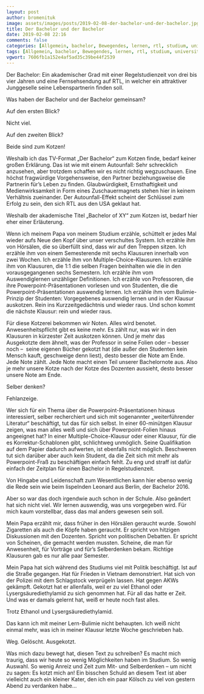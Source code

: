 ```yaml
---
layout: post
author: bromenituk
image: assets/images/posts/2019-02-08-der-bachelor-und-der-bachelor.jpg
title: Der Bachelor und der Bachelor
date: 2019-02-08 22:16
comments: false
categories: [Allgemein, bachelor, Bewegendes, lernen, rtl, studium, universität]
tags: [Allgemein, bachelor, Bewegendes, lernen, rtl, studium, universität]
vgwort: 7606fb1a152e4af5ad35c39be44f2539
---
```

<p>Der Bachelor: Ein akademischer Grad mit einer Regelstudienzeit von drei bis vier Jahren und eine
Fernsehsendung auf RTL, in welcher ein attraktiver Junggeselle seine Lebenspartnerin
finden soll.</p>

<p>Was haben der Bachelor und der Bachelor gemeinsam?</p>

<!--end_excerpt-->

<p>Auf den ersten Blick?</p>
<!-- /wp:paragraph -->

<!-- wp:paragraph -->
<p>Nicht viel.</p>
<!-- /wp:paragraph -->

<!-- wp:paragraph -->
<p>Auf den zweiten Blick?</p>
<!-- /wp:paragraph -->

<!-- wp:paragraph -->
<p>Beide sind zum Kotzen!</p>
<!-- /wp:paragraph -->

<!-- wp:paragraph -->
<p>Weshalb ich das TV-Format
„Der Bachelor“ zum Kotzen finde, bedarf keiner großen Erklärung. Das ist wie mit
einem Autounfall: Sehr schrecklich anzusehen, aber trotzdem schaffen wir es
nicht richtig wegzuschauen. Eine höchst fragwürdige Vorgehensweise, den Partner
beziehungsweise die Partnerin für’s Leben zu finden. Glaubwürdigkeit,
Ernsthaftigkeit und Medienwirksamkeit in Form eines Zuschauermagnets stehen
hier in keinem Verhältnis zueinander. Der Autounfall-Effekt scheint der
Schlüssel zum Erfolg zu sein, den sich RTL aus den USA geklaut hat.</p>
<!-- /wp:paragraph -->

<!-- wp:paragraph -->
<p>Weshalb der akademische
Titel „Bachelor of XY“ zum Kotzen ist, bedarf hier eher einer Erläuterung.</p>
<!-- /wp:paragraph -->

<!-- wp:paragraph -->
<p>Wenn ich meinem Papa von
meinem Studium erzähle, schüttelt er jedes Mal wieder aufs Neue den Kopf über
unser verschultes System. Ich erzähle ihm von Hörsälen, die so überfüllt sind,
dass wir auf den Treppen sitzen. Ich erzähle ihm von einem Semesterende mit
sechs Klausuren innerhalb von zwei Wochen. Ich erzähle ihm von
Multiple-Choice-Klausuren. Ich erzähle ihm von Klausuren, die 1:1 die selben
Fragen beinhalten wie die in den vorausgegangenen sechs Semestern. Ich erzähle ihm
vom Auswendiglernen unzähliger Definitionen. Ich erzähle von Professoren, die
ihre Powerpoint-Präsentationen vorlesen und von Studenten, die die
Powerpoint-Präsentationen auswendig lernen. Ich erzähle ihm vom Bulimie-Prinzip
der Studenten: Vorgegebenes auswendig lernen und in der Klausur auskotzen. Rein
ins Kurzzeitgedächtnis und wieder raus. Und schon kommt die nächste Klausur:
rein und wieder raus.</p>
<!-- /wp:paragraph -->

<!-- wp:paragraph -->
<p>Für diese Kotzerei
bekommen wir Noten. Alles wird benotet. Anwesenheitspflicht gibt es keine mehr.
Es zählt nur, was wir in den Klausuren in kürzester Zeit auskotzen können. Und
je mehr das Ausgekotzte dem ähnelt, was der Professor in seine Folien oder –
besser noch –&nbsp; seine eigenen Bücher gekotzt hat (die außer den Studenten
kein Mensch kauft, geschweige denn liest), desto besser die Note am Ende. Jede
Note zählt. Jede Note macht einen Teil unserer Bachelornote aus. Also je mehr
unsere Kotze nach der Kotze des Dozenten aussieht, desto besser unsere Note am
Ende.</p>
<!-- /wp:paragraph -->

<!-- wp:paragraph -->
<p>Selber denken?</p>
<!-- /wp:paragraph -->

<!-- wp:paragraph -->
<p>Fehlanzeige.</p>
<!-- /wp:paragraph -->

<!-- wp:paragraph -->
<p>Wer sich für ein Thema
über die Powerpoint-Präsentationen hinaus interessiert, selber recherchiert und
sich mit sogenannter „weiterführender Literatur“ beschäftigt, tut das für sich
selbst. In einer 60-minütgen Klausur zeigen, was man alles weiß und sich über
Powerpoint-Folien hinaus angeeignet hat? In einer Multiple-Choice-Klausur oder
einer Klausur, für die es Korrektur-Schablonen gibt, schlichtweg unmöglich.
Seine Qualifikation auf dem Papier dadurch aufwerten, ist ebenfalls nicht
möglich. Beschweren tut sich darüber aber auch kein Student, da die Zeit sich
mit mehr als Powerpoint-Fraß zu beschäftigen einfach fehlt. Zu eng und straff
ist dafür einfach der Zeitplan für einen Bachelor in Regelstudienzeit. </p>
<!-- /wp:paragraph -->

<!-- wp:paragraph -->
<p>Von Hingabe und
Leidenschaft zum Wesentlichen kann hier ebenso wenig die Rede sein wie beim
lispelnden Leonard aus Berlin, der Bachelor 2016.</p>
<!-- /wp:paragraph -->

<!-- wp:paragraph -->
<p>Aber so war das doch
irgendwie auch schon in der Schule. Also geändert hat sich nicht viel. Wir
lernen auswendig, was uns vorgegeben wird. Für mich kaum vorstellbar, dass das
mal anders gewesen sein soll.</p>
<!-- /wp:paragraph -->

<!-- wp:paragraph -->
<p>Mein Papa erzählt mir,
dass früher in den Hörsälen geraucht wurde. Sowohl Zigaretten als auch die
Köpfe haben geraucht. Er spricht von hitzigen Diskussionen mit den Dozenten. Spricht
von politischen Debatten. Er spricht von Scheinen, die gemacht werden mussten.
Scheine, die man für Anwesenheit, für Vorträge und für’s Selberdenken bekam.
Richtige Klausuren gab es nur alle paar Semester.</p>
<!-- /wp:paragraph -->

<!-- wp:paragraph -->
<p>Mein Papa hat sich während
des Studiums viel mit Politik beschäftigt. Ist auf die Straße gegangen. Hat für
Frieden in Vietnam demonstriert. Hat sich von der Polizei mit dem Schlagstock
verprügeln lassen. Hat gegen AKWs gekämpft. Gekotzt hat er allenfalls, weil er
zu viel Ethanol oder Lysergsäurediethylamid zu sich genommen hat. Für all das
hatte er Zeit. Und was er damals gelernt hat, weiß er heute noch fast alles. </p>
<!-- /wp:paragraph -->

<!-- wp:paragraph -->
<p>Trotz Ethanol und
Lysergsäurediethylamid. </p>
<!-- /wp:paragraph -->

<!-- wp:paragraph -->
<p>Das kann ich mit meiner
Lern-Bulimie nicht behaupten. Ich weiß nicht einmal mehr, was ich in meiner
Klausur letzte Woche geschrieben hab.</p>
<!-- /wp:paragraph -->

<!-- wp:paragraph -->
<p>Weg. Gelöscht. Ausgekotzt.</p>
<!-- /wp:paragraph -->

<!-- wp:paragraph -->
<p>Was mich dazu bewegt hat,
diesen Text zu schreiben? Es macht mich traurig, dass wir heute so wenig
Möglichkeiten haben im Studium. So wenig Auswahl. So wenig Anreiz und Zeit zum
Mit- und Selberdenken – um nicht zu sagen: Es kotzt mich an! Ein bisschen
Schuld an diesem Text ist aber vielleicht auch ein kleiner Kater, den ich ein
paar Kölsch zu viel von gestern Abend zu verdanken habe…</p>
<!-- /wp:paragraph -->
